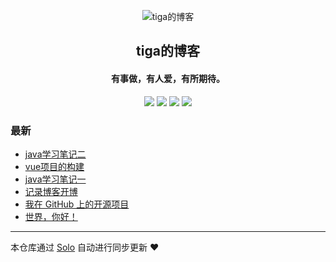 <p align="center"><img alt="tiga的博客" src="https://static.b3log.org/images/brand/solo-32.png"></p><h2 align="center">
tiga的博客
</h2>

<h4 align="center">有事做，有人爱，有所期待。</h4>
<p align="center"><a title="tiga的博客" target="_blank" href="https://github.com/1045462757/solo-blog"><img src="https://img.shields.io/github/last-commit/1045462757/solo-blog.svg?style=flat-square&color=FF9900"></a>
<a title="GitHub repo size in bytes" target="_blank" href="https://github.com/1045462757/solo-blog"><img src="https://img.shields.io/github/repo-size/1045462757/solo-blog.svg?style=flat-square"></a>
<a title="Solo Version" target="_blank" href="https://github.com/b3log/solo/releases"><img src="https://img.shields.io/badge/solo-3.6.3-f1e05a.svg?style=flat-square&color=blueviolet"></a>
<a title="Hits" target="_blank" href="https://github.com/b3log/hits"><img src="https://hits.b3log.org/1045462757/solo-blog.svg"></a></p>

### 最新

* [java学习笔记二](https://hylovecode.cn/articles/2019/07/17/1563333001902.html)
* [vue项目的构建](https://hylovecode.cn/articles/2019/07/16/1563264049956.html)
* [java学习笔记一](https://hylovecode.cn/articles/2019/07/16/1563258452274.html)
* [记录博客开博](https://hylovecode.cn/articles/2019/07/15/1563176143128.html)
* [我在 GitHub 上的开源项目](https://hylovecode.cn/my-github-repos)
* [世界，你好！](https://hylovecode.cn/hello-solo)



---

本仓库通过 [Solo](https://github.com/b3log/solo) 自动进行同步更新 ❤️ 